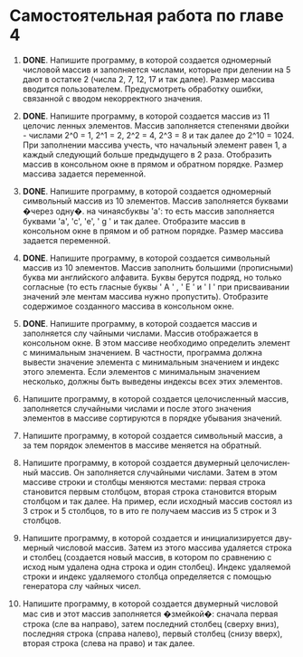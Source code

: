 # Самостоятельная работа по главе 4

1. **DONE**. Напишите программу, в которой создается одномерный числовой мас­сив и заполняется числами, которые при делении на 5 дают в остатке 2 (числа 2, 7, 12, 17 и так далее). Размер массива вводится пользователем. Предусмотреть обработку ошибки, связанной с вводом некорректного значения.

2. **DONE**. Напишите программу, в которой создается массив из 11 целочис­ ленных элементов. Массив заполняется степенями двойки - числами 2^0 = 1, 2^1 = 2, 2^2 = 4, 2^3 = 8 и так далее до 2^10 = 1024. При заполнении массива учесть, что начальный элемент равен 1, а каждый следующий больше предыдущего в 2 раза. Отобразить массив в консольном окне в прямом и обратном порядке. Размер массива задается переменной.

3. **DONE**. Напишите программу, в которой создается одномерный символьный массив из 10 элементов. Массив заполняется буквами �через одну�. на­ чинаясбуквы 'а': то есть массив заполняется буквами 'а', 'с', 'е',
' g ' и так далее. Отобразите массив в консольном окне в прямом и об­ ратном порядке. Размер массива задается переменной.

4. **DONE**. Напишите программу, в которой создается символьный массив из 10 элементов. Массив заполнить большими (прописными) буква­ ми английского алфавита. Буквы берутся подряд, но только согласные (то есть гласные буквы ' А ' , ' Е ' и ' I ' при присваивании значений эле­ ментам массива нужно пропустить). Отобразите содержимое созданного массива в консольном окне.

5. **DONE**. Напишите программу, в которой создается массив и заполняется слу­ чайными числами. Массив отображается в консольном окне. В этом массиве необходимо определить элемент с минимальным значением. В частности, программа должна вывести значение элемента с минималь­ным значением и индекс этого элемента. Если элементов с минималь­ным значением несколько, должны быть выведены индексы всех этих элементов.

6. Напишите программу, в которой создается целочисленный массив, заполняется случайными числами и после этого значения элементов в массиве сортируются в порядке убывания значений.

7. Напишите программу, в которой создается символьный массив, а за­ тем порядок элементов в массиве меняется на обратный.

8. Напишите программу, в которой создается двумерный целочислен­ ный массив. Он заполняется случайными числами. Затем в этом массиве строки и столбцы меняются местами: первая строка становится первым столбцом, вторая строка становится вторым столбцом и так далее. На­ пример, если исходный массив состоял из 3 строк и 5 столбцов, то в ито­ ге получаем массив из 5 строк и 3 столбцов.

9. Напишите программу, в которой создается и инициализируется дву­ мерный числовой массив. Затем из этого массива удаляется строка и столбец (создается новый массив, в котором по сравнению с исход­ ным удалена одна строка и один столбец). Индекс удаляемой строки и индекс удаляемого столбца определяется с помощью генератора слу­ чайных чисел.

10. Напишите программу, в которой создается двумерный числовой мас­ сив и этот массив заполняется �змейкой�: сначала первая строка (сле­ ва направо), затем последний столбец (сверху вниз), последняя строка (справа налево), первый столбец (снизу вверх), вторая строка (слева на­ право) и так далее.